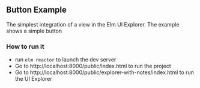 ## Button Example

The simplest integration of a view in the Elm UI Explorer. The example shows a simple button


### How to run it
- run ```elm reactor``` to launch the dev server
- Go to http://localhost:8000/public/index.html to run the project
- Go to http://localhost:8000/public/explorer-with-notes/index.html to run the UI Explorer
